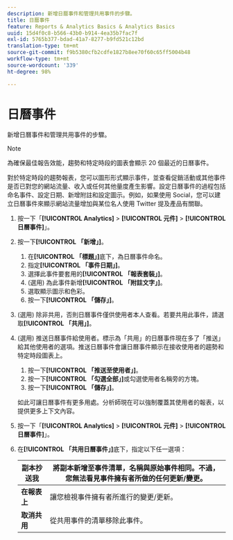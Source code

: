 ```yaml
---
description: 新增日曆事件和管理共用事件的步驟。
title: 日曆事件
feature: Reports & Analytics Basics & Analytics Basics
uuid: 15d4f0c8-b566-43b0-b914-4ea35b7fac7f
exl-id: 5765b377-bdad-41a7-8277-b9fd521c12bd
translation-type: tm+mt
source-git-commit: f9b5380cfb2cdfe1827b8ee70f60c65ff5004b48
workflow-type: tm+mt
source-wordcount: '339'
ht-degree: 98%

---
```


# 日曆事件

新增日曆事件和管理共用事件的步驟。

>[!NOTE]
>
>為確保最佳報告效能，趨勢和特定時段的圖表會顯示 20 個最近的日曆事件。

對於特定時段的趨勢報表，您可以圖形形式顯示事件，並查看促銷活動或其他事件是否已對您的網站流量、收入或任何其他量度產生影響。設定日曆事件的過程包括命名事件、設定日期、新增附註和設定圖示。例如，如果使用 Social，您可以建立日曆事件來顯示網站流量增加與某位名人使用 Twitter 提及產品有關聯。

1. 按一下「**[!UICONTROL Analytics]** > **[!UICONTROL 元件]** > **[!UICONTROL 日曆事件]**」。
1. 按一下&#x200B;**[!UICONTROL 「新增」]**。
   1. 在&#x200B;**[!UICONTROL 「標題」]**&#x200B;底下，為日曆事件命名。
   1. 指定&#x200B;**[!UICONTROL 「事件日期」]**。
   1. 選擇此事件要套用的&#x200B;**[!UICONTROL 「報表套裝」]**。
   1. (選用) 為此事件新增&#x200B;**[!UICONTROL 「附註文字」]**。
   1. 選取顯示圖示和色彩。
   1. 按一下&#x200B;**[!UICONTROL 「儲存」]**。
1. (選用) 除非共用，否則日曆事件僅供使用者本人查看。若要共用此事件，請選取&#x200B;**[!UICONTROL 「共用」]**。
1. (選用) 推送日曆事件給使用者。標示為「共用」的日曆事件現在多了「推送」給其他使用者的選項。推送日曆事件會讓日曆事件顯示在接收使用者的趨勢和特定時段圖表上。
   1. 按一下&#x200B;**[!UICONTROL 「推送至使用者」]**。
   1. 按一下&#x200B;**[!UICONTROL 「勾選全部」]**&#x200B;或勾選使用者名稱旁的方塊。
   1. 按一下&#x200B;**[!UICONTROL 「儲存」]**。

   如此可讓日曆事件有更多用處。分析師現在可以強制覆蓋其使用者的報表，以提供更多上下文內容。
1. 按一下「**[!UICONTROL Analytics]** > **[!UICONTROL 元件]** > **[!UICONTROL 日曆事件]**」。
1. 在&#x200B;**[!UICONTROL 「共用日曆事件」]**&#x200B;底下，指定以下任一選項：

   | **副本抄送我** | 將副本新增至事件清單，名稱與原始事件相同。不過，您無法看見事件擁有者所做的任何更新/變更。 |
   |---|---|
   | **在報表上** | 讓您檢視事件擁有者所進行的變更/更新。 |
   | **取消共用** | 從共用事件的清單移除此事件。 |
